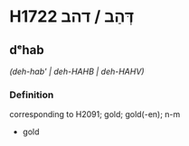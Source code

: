 # H1722 דְּהַב / דהב

## dᵉhab

_(deh-hab' | deh-HAHB | deh-HAHV)_

### Definition

corresponding to H2091; gold; gold(-en); n-m

- gold
